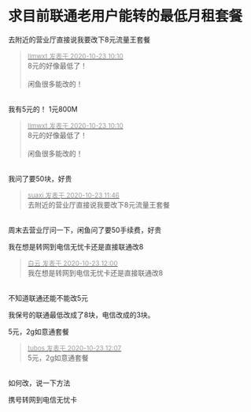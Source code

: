 # 求目前联通老用户能转的最低月租套餐


去附近的营业厅直接说我要改下8元流量王套餐<br />
<img id="aimg_rvN23" onclick="zoom(this, this.src, 0, 0, 0)" class="zoom" src="https://s3.jpg.cm/2020/10/23/NNc8z.png" onmouseover="img_onmouseoverfunc(this)" onload="thumbImg(this)" border="0" alt="" />

<div class="quote"><blockquote><font size="2"><a href="https://www.hostloc.com/forum.php?mod=redirect&amp;goto=findpost&amp;pid=9339732&amp;ptid=757499" target="_blank"><font color="#999999">llmwxt 发表于 2020-10-23 10:10</font></a></font><br />
8元的好像最低了！<br />
<br />
闲鱼很多能改的！</blockquote></div><br />
我有5元的！ 1元800M&nbsp;&nbsp;

<div class="quote"><blockquote><font size="2"><a href="https://www.hostloc.com/forum.php?mod=redirect&amp;goto=findpost&amp;pid=9339732&amp;ptid=757499" target="_blank"><font color="#999999">llmwxt 发表于 2020-10-23 10:10</font></a></font><br />
8元的好像最低了！<br />
<br />
闲鱼很多能改的！</blockquote></div><br />
我问了要50块，好贵

<div class="quote"><blockquote><font size="2"><a href="https://www.hostloc.com/forum.php?mod=redirect&amp;goto=findpost&amp;pid=9340274&amp;ptid=757499" target="_blank"><font color="#999999">suaxi 发表于 2020-10-23 11:46</font></a></font><br />
去附近的营业厅直接说我要改下8元流量王套餐</blockquote></div><br />
周末去营业厅问一下，闲鱼问了要50手续费，好贵

我在想是转网到电信无忧卡还是直接联通改8

<div class="quote"><blockquote><font size="2"><a href="https://www.hostloc.com/forum.php?mod=redirect&amp;goto=findpost&amp;pid=9340335&amp;ptid=757499" target="_blank"><font color="#999999">白云 发表于 2020-10-23 12:00</font></a></font><br />
我在想是转网到电信无忧卡还是直接联通改8</blockquote></div><br />
不知道联通还能不能改5元

我保号的联通最低改成了8块，电信改成的3块。

5元，2g如意通套餐

<div class="quote"><blockquote><font size="2"><a href="https://www.hostloc.com/forum.php?mod=redirect&amp;goto=findpost&amp;pid=9340370&amp;ptid=757499" target="_blank"><font color="#999999">tubos 发表于 2020-10-23 12:07</font></a></font><br />
5元，2g如意通套餐</blockquote></div><br />
如何改，说一下方法

携号转网到电信无忧卡<img src="static/image/smiley/default/lol.gif" smilieid="12" border="0" alt="" />
